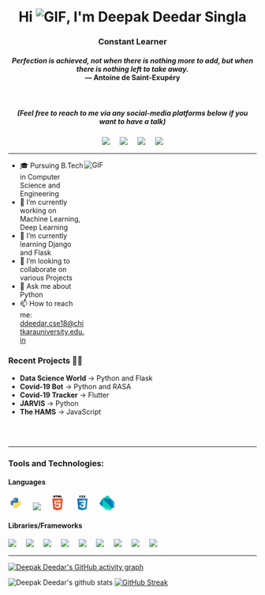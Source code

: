 <h1 align="center">Hi <img height=30 width=30 alt="GIF" src="https://raw.githubusercontent.com/MartinHeinz/MartinHeinz/master/wave.gif" />, I'm Deepak Deedar Singla</h1>
<h3 align='center'>Constant Learner</h3>
<h4 align='center'><i>Perfection is achieved, not when there is nothing more to add, but when there is nothing left to take away.</i><br> ― Antoine de Saint-Exupéry</h4>

<br>
<h5 align="center"><i>(Feel free to reach to me via any social-media platforms below if you want to have a talk)</i></h5>

<p align='center'>
  <a href="https://twitter.com/deepak_deedar"><img src="https://img.icons8.com/color/48/000000/twitter.png" height="30"/></a>&nbsp;&nbsp;&nbsp;&nbsp;
  <a href="https://www.linkedin.com/in/deepak-deedar-singla-0067811a0/"><img src="https://img.icons8.com/color/48/000000/linkedin.png" height="30"/></a>&nbsp;&nbsp;&nbsp;&nbsp;
  <a href="https://www.instagram.com/deepakdeedar/"><img src="https://img.icons8.com/fluent/48/000000/instagram-new.png" height="30"/></a>&nbsp;&nbsp;&nbsp;&nbsp;
  <a href="https://t.me/deepakdeedar"><img src="https://img.icons8.com/color/48/000000/telegram-app--v5.png" height="30"/></a>
</p>

---

<img align="right" width='350' height='400' alt="GIF" src="https://images.fineartamerica.com/images/artworkimages/mediumlarge/3/computer-programmer-organism-converting-caffeine-into-code-kanig-designs.jpg" />

- 🎓 Pursuing B.Tech in Computer Science and Engineering
- 🔭 I’m currently working on Machine Learning, Deep Learning
- 🌱 I’m currently learning Django and Flask
- 👯 I’m looking to collaborate on various Projects
- 💬 Ask me about Python 
- 📫 How to reach me: ddeedar.cse18@chitkarauniversity.edu.in

### Recent Projects 🎉🎉
- <b>Data Science World</b> -> Python and Flask
- <b>Covid-19 Bot</b> -> Python and RASA
- <b>Covid-19 Tracker</b> -> Flutter
- <b>JARVIS</b> -> Python
- <b>The HAMS</b> -> JavaScript

<br><br>

---

### Tools and Technologies:

#### Languages
<p>
<img height="30" src="https://raw.githubusercontent.com/github/explore/80688e429a7d4ef2fca1e82350fe8e3517d3494d/topics/python/python.png">&nbsp;&nbsp;&nbsp;&nbsp;
<img height="30" src="https://upload.wikimedia.org/wikipedia/commons/thumb/1/1b/R_logo.svg/724px-R_logo.svg.png">&nbsp;&nbsp;&nbsp;&nbsp;
<img height="30" src="https://raw.githubusercontent.com/github/explore/80688e429a7d4ef2fca1e82350fe8e3517d3494d/topics/html/html.png">&nbsp;&nbsp;&nbsp;&nbsp;
<img height="30" src="https://raw.githubusercontent.com/github/explore/80688e429a7d4ef2fca1e82350fe8e3517d3494d/topics/css/css.png">&nbsp;&nbsp;&nbsp;&nbsp;
<img height="30" src="https://raw.githubusercontent.com/gilbarbara/logos/804dc257b59e144eaca5bc6ffd16949752c6f789/logos/dart.svg">
</p>

#### Libraries/Frameworks
<p>
<img height="30" src="https://upload.wikimedia.org/wikipedia/commons/thumb/0/05/Scikit_learn_logo_small.svg/1280px-Scikit_learn_logo_small.svg.png">&nbsp;&nbsp;&nbsp;&nbsp;
<img height="30" src="https://numpy.org/images/logos/numpy.svg">&nbsp;&nbsp;&nbsp;&nbsp;
<img height="30" src="https://upload.wikimedia.org/wikipedia/commons/thumb/2/22/Pandas_mark.svg/1200px-Pandas_mark.svg.png">&nbsp;&nbsp;&nbsp;&nbsp;
<img height="30" src="https://upload.wikimedia.org/wikipedia/commons/thumb/8/84/Matplotlib_icon.svg/1200px-Matplotlib_icon.svg.png">&nbsp;&nbsp;&nbsp;&nbsp;
<img height="30" src="https://upload.wikimedia.org/wikipedia/commons/thumb/2/2d/Tensorflow_logo.svg/1200px-Tensorflow_logo.svg.png">&nbsp;&nbsp;&nbsp;&nbsp;
<img height="30" src="https://icon2.cleanpng.com/20180802/iwp/kisspng-flask-by-example-python-web-framework-bottle-lico-softwares-websites-press-services-product-5b634c8e416770.5741331515332343182679.jpg">&nbsp;&nbsp;&nbsp;&nbsp;
<img height="30" src="https://icon-library.com/images/django-icon/django-icon-0.jpg">&nbsp;&nbsp;&nbsp;&nbsp;
<img height='30' src='https://s2-recruiting.cdn.greenhouse.io/external_greenhouse_job_boards/logos/400/710/500/original/rasa_logo_horizontal_purple.png?1561644488'>&nbsp;&nbsp;&nbsp;&nbsp;
<img height='30' src="https://cdn.worldvectorlogo.com/logos/flutter-logo.svg">
</p>

---

[![Deepak Deedar's GitHub activity graph](https://activity-graph.herokuapp.com/graph?username=deepakdeedar&theme=react-dark&hide_border=true)](https://github.com/deepakdeedar/)

![Deepak Deedar's github stats](https://github-readme-stats.vercel.app/api?username=deepakdeedar&theme=tokyonight&show_icons=true) [![GitHub Streak](https://github-readme-streak-stats.herokuapp.com?user=deepakdeedar&theme=tokyonight)](https://git.io/streak-stats)
